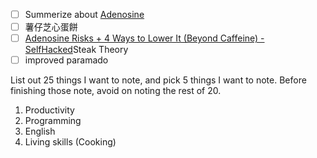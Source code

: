 - [ ] Summerize about [Adenosine](01.Productivity/Physiologic/Neurochemicals/Adenosine.md)
- [ ] 薯仔芝心蛋餅
- [ ] [Adenosine Risks + 4 Ways to Lower It (Beyond Caffeine) - SelfHacked](01.Productivity/Physiologic/Sleep/Adenosine%20Risks%20+%204%20Ways%20to%20Lower%20It%20(Beyond%20Caffeine)%20-%20SelfHacked.md)Steak Theory
- [ ] improved paramado 

List out 25 things I want to note, and pick 5 things I want to note. Before finishing those note,  avoid on noting the rest of 20.
1. Productivity
2. Programming
3. English
4. Living skills (Cooking)
